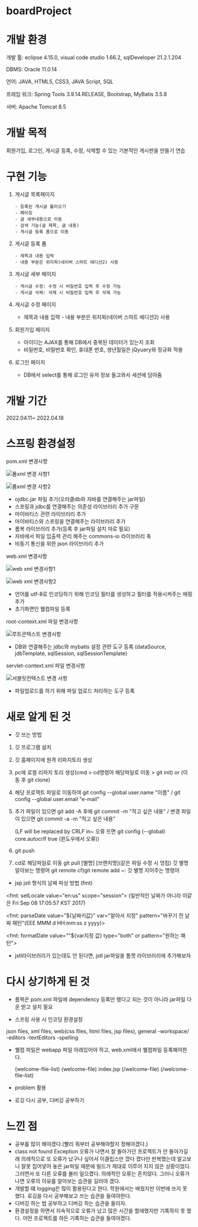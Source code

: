# boardProject



# 개발 환경

개발 툴: eclipse 4.15.0, visual code studio 1.66.2, sqlDeveloper 21.2.1.204

DBMS: Oracle 11.0.14

언어: JAVA, HTML5, CSS3, JAVA Script, SQL

프레임 워크: Spring Tools 3.9.14.RELEASE, Bootstrap, MyBatis 3.5.8

서버: Apache Tomcat 8.5




# 개발 목적
	
회원가입, 로그인, 게시글 등록, 수정, 삭제할 수 있는 기본적인 게시판을 만들기 연습


# 구현 기능
1. 게시글 목록페이지 

       - 등록된 게시글 불러오기
       - 페이징
       - 글 세부내용으로 이동
       - 검색 기능(글 제목, 글 내용)
       - 게시글 등록 폼으로 이동
    
2. 게시글 등록 폼

       - 제목과 내용 입력
       - 내용 부분은 위지윅(네이버 스마트 에디션2) 사용

3. 게시글 세부 페이지

       - 게시글 수정: 수정 시 비밀번호 입력 후 수정 가능
       - 게시글 삭제: 삭제 시 비밀번호 입력 후 삭제 가능

4. 게시글 수정 페이지

	- 제목과 내용 입력 - 내용 부분은 위지윅(네이버 스마트 에디션2) 사용

5. 회원가입 페이지

	- 아이디는 AJAX를 통해 DB에서 중복된 데이터가 있는지 조회
	- 비밀번호, 비밀번호 확인, 휴대폰 번호, 생년월일은 jQyuery와 정규화 적용

6. 로그인 페이지

	- DB에서 select를 통해 로그인 유저 정보 들고와서 세션에 담아줌


# 개발 기간

 2022.04.11~ 2022.04.18


# 스프링 환경설정
pom.xml 변경사항

![폼xml 변경 사항1](https://user-images.githubusercontent.com/98066327/163905302-6193a0ca-d046-4296-8d53-0924a7520e49.PNG)

![폼xml 변경 사항2](https://user-images.githubusercontent.com/98066327/163906261-3f814a93-ad98-40a0-890b-d82c0eb85580.PNG)

- ojdbc.jar 파일 추가(오라클db와 자바를 연결해주는 jar파일)
- 스프링과 jdbc를 연결해주는 의존성 라이브러리 추가 구문
- 마이바티스 관련 라이브러리 추가
- 마이바티스와 스프링을 연결해주는 라이브러리 추가
- 롬복 라이브러리 추가(등록 후 jar파일 설치 따로 필요)
- 자바에서 파일 입출력 관리 해주는 commons-io 라이브러리 축
- 비동기 통신을 위한 json 라이브러리 추가


web.xml 변경사항

![web xml 변경사항1](https://user-images.githubusercontent.com/98066327/163906491-ef1c4923-25e5-423f-b681-3bbfa3871945.PNG)

![web xml 변경사항2](https://user-images.githubusercontent.com/98066327/163906793-58703c79-479c-4fbe-b48e-7b0de4b5fb83.PNG)

- 언어를 utf-8로 인코딩하기 위해 인코딩 필터를 생성하고 필터를 적용시켜주는 매핑 추가
- 초기화면인 웰컴파일 등록


root-context.xml 파일 변경사항

![루트콘텍스트 변경사항](https://user-images.githubusercontent.com/98066327/163906883-3e95d8bb-a21c-4fab-b23c-382d1a93b38f.PNG)

- DB와 연결해주는 jdbc와 mybatis 설정 관련 도구 등록
   (dataSource, jdbTemplate, sqlSession, sqlSessionTemplate)


servlet-context.xml 파일 변경사항

![서블릿컨텍스트 변경 사항](https://user-images.githubusercontent.com/98066327/163907300-683f6e8a-bca2-4354-b69d-1b549d589fab.PNG)

- 파일업로드를 하기 위해 파일 업로드 처리하는 도구 등록

# 새로 알게 된 것

* 깃 쓰는 방법
1. 깃 프로그램 설치
2. 깃 홈페이지에 원격 리파지토리 생성
3. pc에 로컬 리파지 토리 생성(cmd > cd명령어 해당파일로 이동 > git init) or (이동 후 git clone)
4. 해당 프로젝트 파일로 이동하여 git config --global user.name "이름" / git config --global user.email "e-mail"
5. 추가 파일이 있으면 git add -A 후에 git commit -m "적고 싶은 내용" / 변경 파일이 있으면 git commit -a -m "적고 싶은 내용"

   (LF will be replaced by CRLF in~ 오류 뜨면 git config (--global) core.autocrlf true (윈도우에서 오류))
6. git push
7.  cd로 해당파일로 이동 git pull [별명] [브랜치명](같은 파일 수정 시 엉킴)
    깃 별명 알아보는 명령어 git remote cf)git remote add ~: 깃 별명 지어주는 명령어 
    
- jsp jstl 형식의 날짜 파싱 방법 (fmt)

<fmt: setLocale value="en:us" scope="session"> (일반적인 날짜가 아니라 이같은 Fri Sep 08 17:05:57 KST 2017)

<fmt: parseDate value="${날짜키값}" var="알아서 지정" pattern="바꾸기 전 날짜 패턴"(EEE MMM d HH:mm:ss z yyyy)>
	
<fmt: formatDate value=""${var지정 값} type="both" or pattern="원하는 패턴">

- jstl라이브러리가 있는데도 안 된다면, jstl jar파일을 톰캣 라이브러리에 추가해보자


# 다시 상기하게 된 것
- 롬복은 pom.xml 파일에 dependency 등록만 했다고 되는 것이 아니라 jar파일 다운 받고 설치 필요

- 스프링 사용 시 인코딩 환경설정

json files, xml files, web(css files, html files, jsp files), general -workspace/ -editors -textEditors -spelling

- 웰컴 파일은 webapp 파일 아래있어야 하고, web.xml에서 웰컴파일 등록해야한다.

  (welcome-file-list) (welcome-file) index.jsp (/welcome-file) (/welcome-file-list) 

- problem 활용

- 로깅 다시 공부, 디버깅 공부하기 


# 느낀 점
- 공부를 많이 해야겠다.(빨리 뭐부터 공부해야할지 정해야겠다.)
- class not found Exception 오류가 나면서 잘 돌아가던 프로젝트가 안 돌아가길래 의례적으로 또 오류가 났구나 싶어서 이클립스만 껐다 켰다만 반복했는데 알고보니 잘못 집어넣어 놓은 jar파일 때문에 빌드가 제대로 이루어 지지 않은 상황이었다. 그러면서 또 다른 오류를 불러 일으켰다. 의례적인 오류는 흔치않다. 그러니 오류가 나면 오류의 이유를 알아보는 습관을 길러야 겠다.
- 개발할 떄 logging은 많이 활용된다고 한다. 학원에서는 배웠지만 이번에 쓰지 못 했다. 로깅을 다시 공부해보고 쓰는 습관을 들여야한다.
- 디버깅 하는 법 공부하고 디버깅 하는 습관을 들이자.
- 환경설정을 하면서 지속적으로 오류가 났고 많은 시간을 할애했지만 기록하지 못 했다. 어떤 프로젝트를 하든 기록하는 습관을 들여야겠다. 


